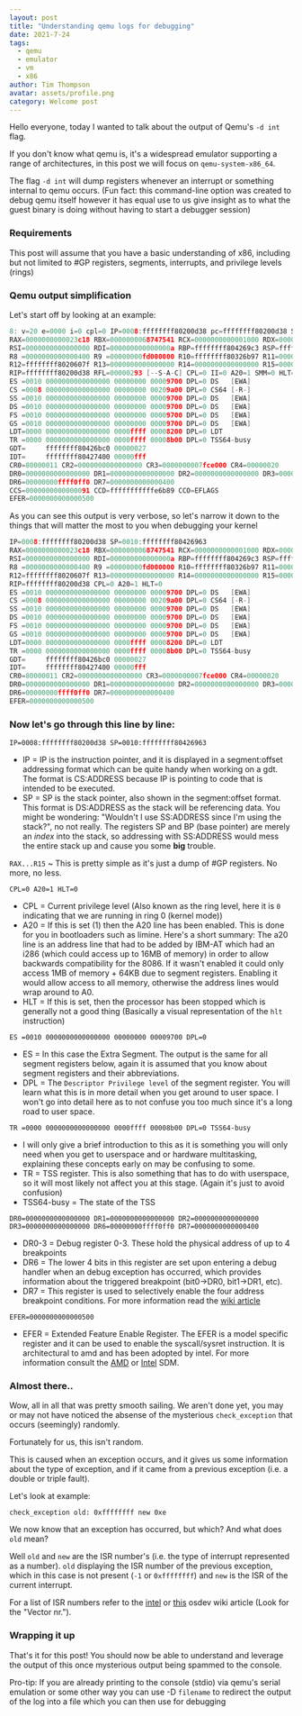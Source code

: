 ```yaml
---
layout: post
title: "Understanding qemu logs for debugging"
date: 2021-7-24
tags:
  - qemu
  - emulator
  - vm
  - x86
author: Tim Thompson
avatar: assets/profile.png
category: Welcome post
---
```


Hello everyone, today I wanted to talk about the output of Qemu's `-d int` flag.

If you don't know what qemu is, it's a widespread emulator supporting a range of architectures, in this post we will focus on `qemu-system-x86_64`.

The flag `-d int` will dump registers whenever an interrupt or something internal to qemu occurs. (Fun fact: this command-line option was created to debug qemu itself however it has equal use to us give insight as to what the guest binary is doing without having to start a debugger session)

### Requirements

This post will assume that you have a basic understanding of x86, including but not limited to #GP registers, segments, interrupts, and privilege levels (rings)

### Qemu output simplification

Let's start off by looking at an example:
```c
8: v=20 e=0000 i=0 cpl=0 IP=0008:ffffffff80200d38 pc=ffffffff80200d38 SP=0010:ffffffff80426963 env->regs[R_EAX]=0000000000023c18
RAX=0000000000023c18 RBX=0000000068747541 RCX=0000000000001000 RDX=0000000000000070
RSI=0000000000000000 RDI=000000000000000a RBP=ffffffff804269c3 RSP=ffffffff80426963
R8 =0000000000000400 R9 =00000000fd000000 R10=ffffffff80326b97 R11=000000000000001e
R12=ffffffff8020607f R13=0000000000000000 R14=0000000000000000 R15=0000000000000000
RIP=ffffffff80200d38 RFL=00000293 [--S-A-C] CPL=0 II=0 A20=1 SMM=0 HLT=0
ES =0010 0000000000000000 00000000 00009700 DPL=0 DS   [EWA]
CS =0008 0000000000000000 00000000 00209a00 DPL=0 CS64 [-R-]
SS =0010 0000000000000000 00000000 00009700 DPL=0 DS   [EWA]
DS =0010 0000000000000000 00000000 00009700 DPL=0 DS   [EWA]
FS =0010 0000000000000000 00000000 00009700 DPL=0 DS   [EWA]
GS =0010 0000000000000000 00000000 00009700 DPL=0 DS   [EWA]
LDT=0000 0000000000000000 0000ffff 00008200 DPL=0 LDT
TR =0000 0000000000000000 0000ffff 00008b00 DPL=0 TSS64-busy
GDT=     ffffffff80426bc0 00000027
IDT=     ffffffff80427400 00000fff
CR0=80000011 CR2=0000000000000000 CR3=0000000007fce000 CR4=00000020
DR0=0000000000000000 DR1=0000000000000000 DR2=0000000000000000 DR3=0000000000000000 
DR6=00000000ffff0ff0 DR7=0000000000000400
CCS=0000000000000091 CCD=fffffffffffe6b89 CCO=EFLAGS  
EFER=0000000000000500
```

As you can see this output is very verbose, so let's narrow it down to the things that will matter the most to you when debugging your kernel

```c
IP=0008:ffffffff80200d38 SP=0010:ffffffff80426963
RAX=0000000000023c18 RBX=0000000068747541 RCX=0000000000001000 RDX=0000000000000070
RSI=0000000000000000 RDI=000000000000000a RBP=ffffffff804269c3 RSP=ffffffff80426963
R8 =0000000000000400 R9 =00000000fd000000 R10=ffffffff80326b97 R11=000000000000001e
R12=ffffffff8020607f R13=0000000000000000 R14=0000000000000000 R15=0000000000000000
RIP=ffffffff80200d38 CPL=0 A20=1 HLT=0
ES =0010 0000000000000000 00000000 00009700 DPL=0 DS   [EWA]
CS =0008 0000000000000000 00000000 00209a00 DPL=0 CS64 [-R-]
SS =0010 0000000000000000 00000000 00009700 DPL=0 DS   [EWA]
DS =0010 0000000000000000 00000000 00009700 DPL=0 DS   [EWA]
FS =0010 0000000000000000 00000000 00009700 DPL=0 DS   [EWA]
GS =0010 0000000000000000 00000000 00009700 DPL=0 DS   [EWA]
LDT=0000 0000000000000000 0000ffff 00008200 DPL=0 LDT
TR =0000 0000000000000000 0000ffff 00008b00 DPL=0 TSS64-busy
GDT=     ffffffff80426bc0 00000027
IDT=     ffffffff80427400 00000fff
CR0=80000011 CR2=0000000000000000 CR3=0000000007fce000 CR4=00000020
DR0=0000000000000000 DR1=0000000000000000 DR2=0000000000000000 DR3=0000000000000000 
DR6=00000000ffff0ff0 DR7=0000000000000400
EFER=0000000000000500
```

### Now let's go through this line by line:

`IP=0008:ffffffff80200d38 SP=0010:ffffffff80426963`

- IP  = IP is the instruction pointer, and it is displayed in a segment:offset addressing format which can be quite handy when working on a gdt. The format is CS:ADDRESS because IP is pointing to code that is intended to be executed.
- SP  = SP is the stack pointer, also shown in the segment:offset format. This format is DS:ADDRESS as the stack will be referencing data. You might be wondering: "Wouldn't I use SS:ADDRESS since I'm using the stack?", no not really. The registers SP and BP (base pointer) are merely an _index_ into the stack, so addressing with SS:ADDRESS would mess the entire stack up and cause you some **big** trouble.

`RAX...R15` ~ This is pretty simple as it's just a dump of #GP registers. No more, no less.

`CPL=0 A20=1 HLT=0`

- CPL = Current privilege level (Also known as the ring level, here it is `0` indicating that we are running in ring 0 (kernel mode))
- A20 = If this is set (1) then the A20 line has been enabled. This is done for you in bootloaders such as limine. Here's a short summary: The a20 line is an address line that had to be added by IBM-AT which had an i286 (which could access up to 16MB of memory) in order to allow backwards compatibility for the 8086. If it wasn't enabled it could only access 1MB of memory + 64KB due to segment registers. Enabling it would allow access to all memory, otherwise the address lines would wrap around to A0.
- HLT = If this is set, then the processor has been stopped which is generally not a good thing (Basically a visual representation of the `hlt` instruction)

`ES =0010 0000000000000000 00000000 00009700 DPL=0`

- ES  = In this case the Extra Segment. The output is the same for all segment registers below, again it is assumed that you know about segment registers and their abbreviations.
- DPL = The `Descriptor Privilege level` of the segment register. You will learn what this is in more detail when you get around to user space. I won't go into detail here as to not confuse you too much since it's a long road to user space.

`TR =0000 0000000000000000 0000ffff 00008b00 DPL=0 TSS64-busy`

- I will only give a brief introduction to this as it is something you will only need when you get to userspace and or hardware multitasking, explaining these concepts early on may be confusing to some.
- TR = TSS register. This is also something that has to do with userspace, so it will most likely not affect you at this stage. (Again it's just to avoid confusion)
- TSS64-busy = The state of the TSS

`DR0=0000000000000000 DR1=0000000000000000 DR2=0000000000000000 DR3=0000000000000000 DR6=00000000ffff0ff0 DR7=0000000000000400`

- DR0-3 = Debug register 0-3. These hold the physical address of up to 4 breakpoints
- DR6   = The lower 4 bits in this register are set upon entering a debug handler when an debug exception has occurred, which provides information about the triggered breakpoint (bit0->DR0, bit1->DR1, etc).
- DR7	= This register is used to selectively enable the four address breakpoint conditions. For more information read the [wiki article][DR7-Explanation]

`EFER=0000000000000500`
- EFER = Extended Feature Enable Register. The EFER is a model specific register and it can be used to enable the syscall/sysret instruction. It is architectural to amd and has been adopted by intel. For more information consult the [AMD][AMD-SDM] or [Intel][INTEL-SDM] SDM.

### Almost there..
Wow, all in all that was pretty smooth sailing.
We aren't done yet, you may or may not have noticed the absense of the mysterious `check_exception` that occurs (seemingly) randomly.

Fortunately for us, this isn't random.

This is caused when an exception occurs, and it gives us some information about the type of exception, and if it came from a previous exception (i.e. a double or triple fault).

Let's look at example:

`check_exception old: 0xffffffff new 0xe`

We now know that an exception has occurred, but which? And what does `old` mean?

Well `old` and `new` are the ISR number's (i.e. the type of interrupt represented as a number). `old` displaying the ISR number of the previous exception, which in this case is not present (`-1` or `0xffffffff`) and `new` is the ISR of the current interrupt.

For a list of ISR numbers refer to the [intel][INTEL-SDM] or [this][OSDEV-WIKI-ISR-NUMBERS] osdev wiki article (Look for the "Vector nr.").

### Wrapping it up
That's it for this post!
You should now be able to understand and leverage the output of this once mysterious output being spammed to the console.

Pro-tip: If you are already printing to the console (stdio) via qemu's serial emulation or some other way you can use -D `filename` to redirect the output of the log into a file which you can then use for debugging

[OSDEV-WIKI-ISR-NUMBERS]: https://wiki.osdev.org/Exceptions
[DR7-Explanation]: https://en.wikipedia.org/wiki/X86_debug_register#DR7_-_Debug_control
[INTEL-SDM]: https://software.intel.com/content/www/us/en/develop/download/intel-64-and-ia-32-architectures-sdm-combined-volumes-1-2a-2b-2c-2d-3a-3b-3c-3d-and-4.html
[AMD-SDM]: https://developer.amd.com/resources/developer-guides-manuals/